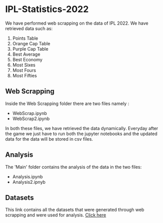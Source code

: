 # **IPL-Statistics-2022**

We have performed web scrapping on the data of IPL 2022. We have retrieved data such as:

1. Points Table
2. Orange Cap Table
3. Purple Cap Table
4. Best Average
5. Best Economy
6. Most Sixes
7. Most Fours
8. Most Fifties

## **Web Scrapping**

Inside the Web Scrapping folder there are two files namely :

- WebScrap.ipynb
- WebScrap2.ipynb

In both these files, we have retrieved the data dynamically. Everyday after the game we just have to run both the jupyter notebooks and the updated data for the data will be stored in csv files.

## **Analysis**

The 'Main' folder contains the analysis of the data in the two files:

- Analysis.ipynb
- Analysis2.ipnyb

## **Datasets**

This link contains all the datasets that were generated through web scrapping and were used for analysis. [Click here](https://drive.google.com/drive/folders/1yJMhmMdBWa_wY4e-lBNeJO_YIKprvpeI?usp=share_link)